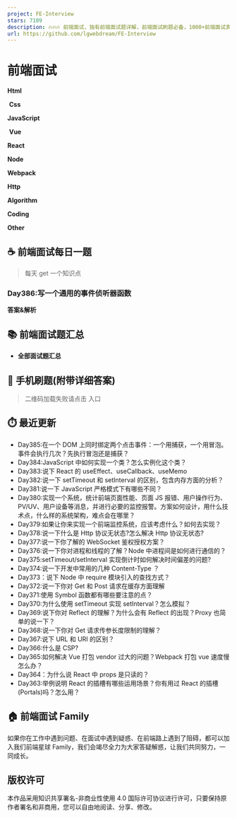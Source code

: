 ```yaml
---
project: FE-Interview
stars: 7109
description: 🔥🔥🔥 前端面试，独有前端面试题详解，前端面试刷题必备，1000+前端面试真题，Html、Css、JavaScript、Vue、React、Node、TypeScript、Webpack、算法、网络与安全、浏览器
url: https://github.com/lgwebdream/FE-Interview
---
```


前端面试
====

**Html**

 **Css** 

**JavaScript**

 **Vue** 

**React**

**Node**

**Webpack**

**Http**

**Algorithm**

**Coding**

**Other**

  

☕ 前端面试每日一题
----------

> 每天 get 一个知识点

### Day386:写一个通用的事件侦听器函数

**答案&解析**

  

📚 前端面试题汇总
----------

-   **全部面试题汇总**

  

📱 手机刷题(附带详细答案)
---------------

> 二维码加载失败请点击 入口

⏱️ 最近更新
-------

-   Day385:在一个 DOM 上同时绑定两个点击事件：一个用捕获，一个用冒泡。事件会执行几次？先执行冒泡还是捕获？
-   Day384:JavaScript 中如何实现一个类？怎么实例化这个类？
-   Day383:说下 React 的 useEffect、useCallback、useMemo
-   Day382:说一下 setTimeout 和 setInterval 的区别，包含内存方面的分析？
-   Day381:说一下 JavaScript 严格模式下有哪些不同？
-   Day380:实现一个系统，统计前端页面性能、页面 JS 报错、用户操作行为、PV/UV、用户设备等消息，并进行必要的监控报警。方案如何设计，用什么技术点，什么样的系统架构，难点会在哪里？
-   Day379:如果让你来实现一个前端监控系统，应该考虑什么？如何去实现？
-   Day378:说一下什么是 Http 协议无状态?怎么解决 Http 协议无状态?
-   Day377:说一下你了解的 WebSocket 鉴权授权方案？
-   Day376:说一下你对进程和线程的了解？Node 中进程间是如何进行通信的？
-   Day375:setTimeout/setInterval 实现倒计时如何解决时间偏差的问题?
-   Day374:说一下开发中常用的几种 Content-Type ？
-   Day373：说下 Node 中 require 模块引入的查找方式？
-   Day372:说一下你对 Get 和 Post 请求在缓存方面理解
-   Day371:使用 Symbol 函数都有哪些要注意的点？
-   Day370:为什么使用 setTimeout 实现 setInterval？怎么模拟？
-   Day369:说下你对 Reflect 的理解？为什么会有 Reflect 的出现？Proxy 也简单的说一下？
-   Day368:说一下你对 Get 请求传参长度限制的理解？
-   Day367:说下 URL 和 URI 的区别？
-   Day366:什么是 CSP?
-   Day365:如何解决 Vue 打包 vendor 过大的问题？Webpack 打包 vue 速度慢怎么办？
-   Day364：为什么说 React 中 props 是只读的？
-   Day363:举例说明 React 的插槽有哪些运用场景？你有用过 React 的插槽(Portals)吗？怎么用？

🏠 前端面试 Family
--------------

如果你在工作中遇到问题、在面试中遇到疑惑、在前端路上遇到了阻碍，都可以加入我们前端星球 Family，我们会竭尽全力为大家答疑解惑，让我们共同努力，一同成长。

  

版权许可
----

本作品采用知识共享署名-非商业性使用 4.0 国际许可协议进行许可，只要保持原作者署名和非商用，您可以自由地阅读、分享、修改。
